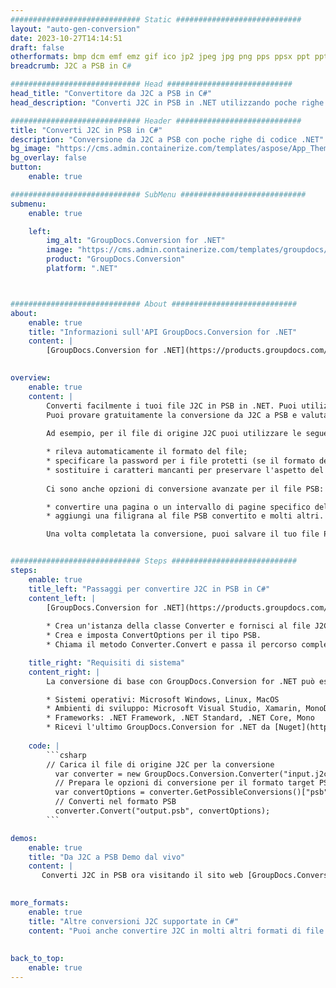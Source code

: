 ```yaml
---
############################# Static ############################
layout: "auto-gen-conversion"
date: 2023-10-27T14:14:51
draft: false
otherformats: bmp dcm emf emz gif ico jp2 jpeg jpg png pps ppsx ppt pptx psb psd svg svgz tga tif tiff webp wmf wmz
breadcrumb: J2C a PSB in C#

############################# Head ############################
head_title: "Convertitore da J2C a PSB in C#"
head_description: "Converti J2C in PSB in .NET utilizzando poche righe di codice. Utilizza l'API di conversione dei documenti di GroupDocs per convertire oltre 160 formati di file."

############################# Header ############################
title: "Converti J2C in PSB in C#"
description: "Conversione da J2C a PSB con poche righe di codice .NET"
bg_image: "https://cms.admin.containerize.com/templates/aspose/App_Themes/V3/images/bg/header1.png"
bg_overlay: false
button:
    enable: true

############################# SubMenu ############################
submenu:
    enable: true

    left:
        img_alt: "GroupDocs.Conversion for .NET"
        image: "https://cms.admin.containerize.com/templates/groupdocs/images/product-logos/90x90-noborder/groupdocs-conversion-net.png"
        product: "GroupDocs.Conversion"
        platform: ".NET"



############################# About ############################
about:
    enable: true
    title: "Informazioni sull'API GroupDocs.Conversion for .NET"
    content: |
        [GroupDocs.Conversion for .NET](https://products.groupdocs.com/conversion/net/) può essere utilizzato per convertire Microsoft Word, Excel, PowerPoint, PDF, Visio e altri formati. GroupDocs.Conversion è un'API standalone adatta per sistemi interni e back-end in cui sono richieste prestazioni elevate. Non dipende da alcun software come Microsoft o Open Office.
    

overview:
    enable: true
    content: |
        Converti facilmente i tuoi file J2C in PSB in .NET. Puoi utilizzare solo un paio di righe di codice C# in qualsiasi piattaforma a tua scelta come: Windows, Linux, macOS.
        Puoi provare gratuitamente la conversione da J2C a PSB e valutare la qualità dei risultati della conversione. Insieme a semplici scenari di conversione di file, puoi provare opzioni più avanzate per caricare il file di origine J2C e per salvare il risultato di output PSB. 
        
        Ad esempio, per il file di origine J2C puoi utilizzare le seguenti opzioni di caricamento:

        * rileva automaticamente il formato del file;
        * specificare la password per i file protetti (se il formato del file lo supporta);
        * sostituire i caratteri mancanti per preservare l'aspetto del documento.
        
        Ci sono anche opzioni di conversione avanzate per il file PSB:

        * convertire una pagina o un intervallo di pagine specifico del documento;
        * aggiungi una filigrana al file PSB convertito e molti altri.

        Una volta completata la conversione, puoi salvare il tuo file PSB nel percorso del file locale o in qualsiasi archivio di terze parti come FTP, Amazon S3, Google Drive, Dropbox ecc. Nota: per convertire J2C in {{ TO}} non è necessario alcun software aggiuntivo installato, come MS Office, Open Office, Adobe Acrobat Reader ecc.


############################# Steps ############################
steps:
    enable: true
    title_left: "Passaggi per convertire J2C in PSB in C#"
    content_left: |
        [GroupDocs.Conversion for .NET](https://products.groupdocs.com/conversion/net/) consente agli sviluppatori di convertire facilmente un file J2C in PSB con poche righe di codice.
        
        * Crea un'istanza della classe Converter e fornisci al file J2C il percorso completo
        * Crea e imposta ConvertOptions per il tipo PSB.
        * Chiama il metodo Converter.Convert e passa il percorso completo e il formato (PSB) come parametro

    title_right: "Requisiti di sistema"
    content_right: |
        La conversione di base con GroupDocs.Conversion for .NET può essere eseguita in pochi semplici passaggi. Le nostre API sono supportate su tutte le principali piattaforme e sistemi operativi. Prima di eseguire il codice seguente, assicurati di avere i seguenti prerequisiti installati sul tuo sistema.

        * Sistemi operativi: Microsoft Windows, Linux, MacOS
        * Ambienti di sviluppo: Microsoft Visual Studio, Xamarin, MonoDevelop
        * Frameworks: .NET Framework, .NET Standard, .NET Core, Mono
        * Ricevi l'ultimo GroupDocs.Conversion for .NET da [Nuget](https://www.nuget.org/packages/groupdocs.conversion)
         
    code: |
        ```csharp    
        // Carica il file di origine J2C per la conversione
          var converter = new GroupDocs.Conversion.Converter("input.j2c");
          // Prepara le opzioni di conversione per il formato target PSB
          var convertOptions = converter.GetPossibleConversions()["psb"].ConvertOptions;
          // Converti nel formato PSB
          converter.Convert("output.psb", convertOptions);
        ```

demos:
    enable: true
    title: "Da J2C a PSB Demo dal vivo"
    content: |
       Converti J2C in PSB ora visitando il sito web [GroupDocs.Conversion App](https://products.groupdocs.app/conversion/family). La demo online presenta i seguenti vantaggi
          

more_formats:
    enable: true
    title: "Altre conversioni J2C supportate in C#"
    content: "Puoi anche convertire J2C in molti altri formati di file. Si prega di consultare l'elenco di seguito."
       
       
back_to_top:
    enable: true
---
```

